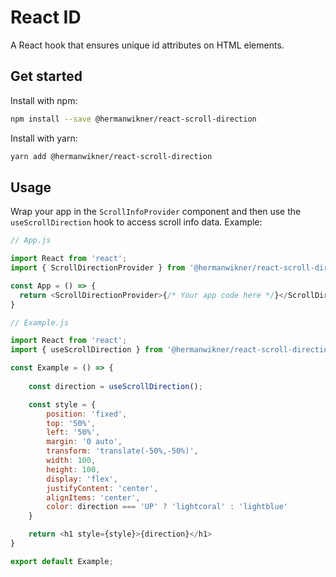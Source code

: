 # React ID

A React hook that ensures unique id attributes on HTML elements.

## Get started

Install with npm:

```bash
npm install --save @hermanwikner/react-scroll-direction
```

Install with yarn:

```bash
yarn add @hermanwikner/react-scroll-direction
```

## Usage

Wrap your app in the `ScrollInfoProvider` component and then use the `useScrollDirection` hook
to access scroll info data. Example:

```js
// App.js

import React from 'react';
import { ScrollDirectionProvider } from '@hermanwikner/react-scroll-direction';

const App = () => {
  return <ScrollDirectionProvider>{/* Your app code here */}</ScrollDirectionProvider>;
}
```

```js
// Example.js

import React from 'react';
import { useScrollDirection } from '@hermanwikner/react-scroll-direction';

const Example = () => {
  
    const direction = useScrollDirection();

    const style = {
        position: 'fixed',
        top: '50%',
        left: '50%',
        margin: '0 auto',
        transform: 'translate(-50%,-50%)',
        width: 100,
        height: 100,
        display: 'flex',
        justifyContent: 'center',
        alignItems: 'center',
        color: direction === 'UP' ? 'lightcoral' : 'lightblue'
    }

    return <h1 style={style}>{direction}</h1>
}

export default Example;
```
